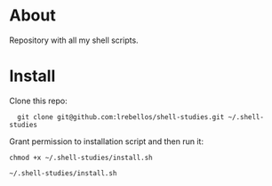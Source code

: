 # About

Repository with all my shell scripts.

# Install

Clone this repo:

```
  git clone git@github.com:lrebellos/shell-studies.git ~/.shell-studies
```

Grant permission to installation script and then run it:

```
chmod +x ~/.shell-studies/install.sh

~/.shell-studies/install.sh
```